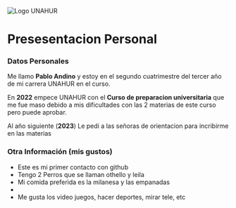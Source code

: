 ![Logo UNAHUR](./UNAHUR.png)

# Presesentacion Personal

### Datos Personales
Me llamo **Pablo Andino** y estoy en el segundo cuatrimestre del tercer año de mi carrera UNAHUR en el curso.

En **2022** empece UNAHUR con el **Curso de preparacion universitaria** que me fue maso debido a mis dificultades con las 2 materias de este curso pero puede aprobar.

Al año siguiente (**2023**) Le pedi a las señoras de orientacion para incribirme en las materias 
### Otra Información (mis gustos)
- Este es mi primer contacto con github
- Tengo 2 Perros que se llaman othello y leila
- Mi comida preferida es la milanesa y las empanadas
- 
- Me gusta los video juegos, hacer deportes, mirar tele, etc
